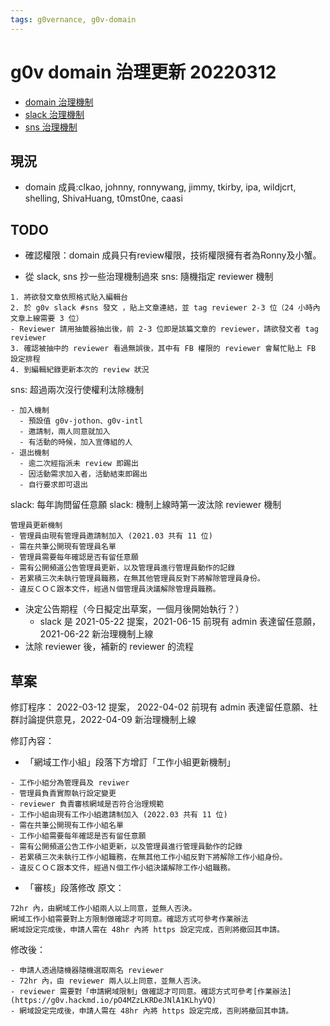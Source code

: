 ```yaml
---
tags: g0vernance, g0v-domain
---
```



# g0v domain 治理更新 20220312

- [domain 治理機制](https://g0v.hackmd.io/@chihao/rJ8s5zSwQ?type=view#g0v-Domain-%E7%94%B3%E8%AB%8B%E4%BD%BF%E7%94%A8%E8%A6%8F%E5%89%87%EF%BC%88%E8%8D%89%E6%A1%88%EF%BC%89)
- [slack 治理機制](https://g0v.hackmd.io/rHe3Lfh_S3yhtRawnliSIg)
- [sns 治理機制](https://g0v.hackmd.io/@chihao/Hkm9tPaxr)

現況
----
- domain 成員:clkao, johnny, ronnywang, jimmy, tkirby, ipa, wildjcrt, shelling, ShivaHuang, t0mst0ne, caasi


TODO
---
- 確認權限：domain 成員只有review權限，技術權限擁有者為Ronny及小蟹。

- 從 slack, sns 抄一些治理機制過來
sns: 隨機指定 reviewer 機制
``` 
1. 將欲發文章依照格式貼入編輯台
2. 於 g0v slack #sns 發文 ，貼上文章連結，並 tag reviewer 2-3 位（24 小時內文章上線需要 3 位）
- Reviewer 請用抽籤器抽出後，前 2-3 位即是該篇文章的 reviewer，請欲發文者 tag reviewer
3. 確認被抽中的 reviewer 看過無誤後，其中有 FB 權限的 reviewer 會幫忙貼上 FB 設定排程
4. 到編輯紀錄更新本次的 review 狀況
```
sns: 超過兩次沒行使權利汰除機制
```
- 加入機制
  - 預設值 g0v-jothon、g0v-intl
  - 邀請制，兩人同意就加入
  - 有活動的時候，加入宣傳組的人
- 退出機制
  - 逾二次經指派未 review 即踢出
  - 因活動需求加入者，活動結束即踢出
  - 自行要求即可退出
```
slack: 每年詢問留任意願
slack: 機制上線時第一波汰除 reviewer 機制

```
管理員更新機制
- 管理員由現有管理員邀請制加入 (2021.03 共有 11 位)
- 需在共筆公開現有管理員名單
- 管理員需要每年確認是否有留任意願
- 需有公開頻道公告管理員更新，以及管理員進行管理員動作的記錄
- 若累積三次未執行管理員職務，在無其他管理員反對下將解除管理員身份。
- 違反ＣＯＣ跟本文件，經過Ｎ個管理員決議解除管理員職務。
```
- 決定公告期程（今日擬定出草案，一個月後開始執行？）
    - slack 是 2021-05-22 提案，2021-06-15 前現有 admin 表達留任意願，2021-06-22 新治理機制上線
- 汰除 reviewer 後，補新的 reviewer 的流程

## 草案

修訂程序：
2022-03-12 提案， 2022-04-02 前現有 admin 表達留任意願、社群討論提供意見，2022-04-09 新治理機制上線

修訂內容：
- 「網域工作小組」段落下方增訂「工作小組更新機制」
```
- 工作小組分為管理員及 reviwer
- 管理員負責實際執行設定變更
- reviewer 負責審核網域是否符合治理規範
- 工作小組由現有工作小組邀請制加入 (2022.03 共有 11 位)
- 需在共筆公開現有工作小組名單
- 工作小組需要每年確認是否有留任意願
- 需有公開頻道公告工作小組更新，以及管理員進行管理員動作的記錄
- 若累積三次未執行工作小組職務，在無其他工作小組反對下將解除工作小組身份。
- 違反ＣＯＣ跟本文件，經過Ｎ個工作小組決議解除工作小組職務。
```
- 「審核」段落修改
原文：
```
72hr 內，由網域工作小組兩人以上同意，並無人否決。
網域工作小組需要對上方限制做確認才可同意。確認方式可參考作業辦法
網域設定完成後，申請人需在 48hr 內將 https 設定完成，否則將撤回其申請。
```

修改後：
```
- 申請人透過隨機器隨機選取兩名 reviewer
- 72hr 內，由 reviewer 兩人以上同意，並無人否決。
- reviewer 需要對「申請網域限制」做確認才可同意。確認方式可參考[作業辦法](https://g0v.hackmd.io/pO4MZzLKRDeJNlA1KLhyVQ)
- 網域設定完成後，申請人需在 48hr 內將 https 設定完成，否則將撤回其申請。

```